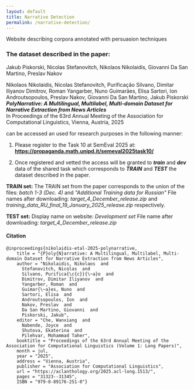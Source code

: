 ```yaml
---
layout: default
title: Narrative Detection
permalink: /narrative-detection/
---
```


Website describing corpora annotated with persuasion techniques

### The dataset described in the paper: 

Jakub Piskorski, Nicolas Stefanovitch, Nikolaos Nikolaidis, Giovanni Da San Martino, Preslav Nakov


Nikolaos Nikolaidis, Nicolas Stefanovitch, Purificação Silvano, Dimitar Iliyanov Dimitrov, Roman Yangarber, Nuno Guimarães, Elisa Sartori, Ion Androutsopoulos, Preslav Nakov, Giovanni Da San Martino, Jakub Piskorski
<br/>_**PolyNarrative: A Multilingual, Multilabel, Multi-domain Dataset for Narrative Extraction from News Articles**_<br/>
In Proceedings of the 63rd Annual Meeting of the Association for Computational Linguistics, Vienna, Austria, 2025

can be accessed an used for research purposes in the following manner:

1. Please register to the Task 10 at SemEval 2025 at:
<b>https://propaganda.math.unipd.it/semeval2025task10/</b>

2. Once registered and vetted the access will be granted to _**train**_ and _**dev**_ data of the shared task which corresponds to _**TRAIN**_ and _**TEST**_ the dataset described in the paper.

**TRAIN set:**
The TRAIN set from the paper corresponds to the union of the files: *batch 1-3 (Dec. 4)* and *"Additional Training data for Russian"*
File names after downloading: *target_4_December_release.zip* and *training_data_RU_final_19_January_2025_release.zip* respectively.

**TEST set:**
Display name on website: *Development set*
File name after downloading: *target_4_December_release.zip*

#### Citation

```
@inproceedings{nikolaidis-etal-2025-polynarrative,
    title = "{P}oly{N}arrative: A Multilingual, Multilabel, Multi-domain Dataset for Narrative Extraction from News Articles",
    author = "Nikolaidis, Nikolaos  and
      Stefanovitch, Nicolas  and
      Silvano, Purifica{\c{c}}{\~a}o  and
      Dimitrov, Dimitar Iliyanov  and
      Yangarber, Roman  and
      Guimar{\~a}es, Nuno  and
      Sartori, Elisa  and
      Androutsopoulos, Ion  and
      Nakov, Preslav  and
      Da San Martino, Giovanni  and
      Piskorski, Jakub",
    editor = "Che, Wanxiang  and
      Nabende, Joyce  and
      Shutova, Ekaterina  and
      Pilehvar, Mohammad Taher",
    booktitle = "Proceedings of the 63rd Annual Meeting of the Association for Computational Linguistics (Volume 1: Long Papers)",
    month = jul,
    year = "2025",
    address = "Vienna, Austria",
    publisher = "Association for Computational Linguistics",
    url = "https://aclanthology.org/2025.acl-long.1513/",
    pages = "31323--31345",
    ISBN = "979-8-89176-251-0"}
```


